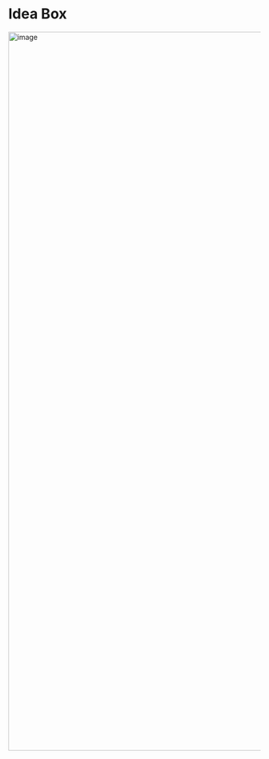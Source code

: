 # Idea Box


<img width="1438" alt="image" src="https://user-images.githubusercontent.com/90876852/159190893-7703f4bb-52a7-404e-baef-0ea3de14d3b8.png">
